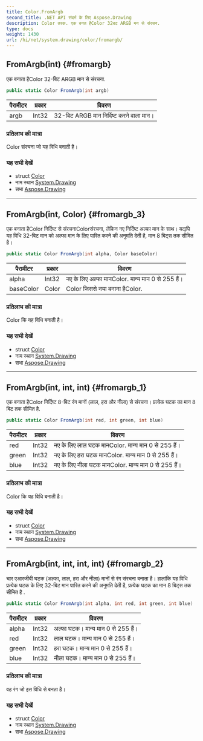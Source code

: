 ```yaml
---
title: Color.FromArgb
second_title: .NET API संदर्भ के लिए Aspose.Drawing
description: Color तरक. एक बनत हैColor 32बट ARGB मन से संरचन.
type: docs
weight: 1430
url: /hi/net/system.drawing/color/fromargb/
---
```

## FromArgb(int) {#fromargb}

एक बनाता हैColor 32-बिट ARGB मान से संरचना.

```csharp
public static Color FromArgb(int argb)
```

| पैरामीटर | प्रकार | विवरण |
| --- | --- | --- |
| argb | Int32 | 32-बिट ARGB मान निर्दिष्ट करने वाला मान। |

### प्रतिलाभ की मात्रा

Color संरचना जो यह विधि बनाती है।

### यह सभी देखें

* struct [Color](../)
* नाम स्थान [System.Drawing](../../color/)
* सभा [Aspose.Drawing](../../../)

---

## FromArgb(int, Color) {#fromargb_3}

एक बनाता हैColor निर्दिष्ट से संरचनाColorसंरचना, लेकिन नए निर्दिष्ट अल्फा मान के साथ। यद्यपि यह विधि 32-बिट मान को अल्फा मान के लिए पारित करने की अनुमति देती है, मान 8 बिट्स तक सीमित है।

```csharp
public static Color FromArgb(int alpha, Color baseColor)
```

| पैरामीटर | प्रकार | विवरण |
| --- | --- | --- |
| alpha | Int32 | नए के लिए अल्फा मानColor. मान्य मान 0 से 255 हैं। |
| baseColor | Color | Color जिससे नया बनाना हैColor. |

### प्रतिलाभ की मात्रा

Color कि यह विधि बनाती है।

### यह सभी देखें

* struct [Color](../)
* नाम स्थान [System.Drawing](../../color/)
* सभा [Aspose.Drawing](../../../)

---

## FromArgb(int, int, int) {#fromargb_1}

एक बनाता हैColor निर्दिष्ट 8-बिट रंग मानों (लाल, हरा और नीला) से संरचना। प्रत्येक घटक का मान 8 बिट तक सीमित है.

```csharp
public static Color FromArgb(int red, int green, int blue)
```

| पैरामीटर | प्रकार | विवरण |
| --- | --- | --- |
| red | Int32 | नए के लिए लाल घटक मानColor. मान्य मान 0 से 255 हैं। |
| green | Int32 | नए के लिए हरा घटक मानColor. मान्य मान 0 से 255 हैं। |
| blue | Int32 | नए के लिए नीला घटक मानColor. मान्य मान 0 से 255 हैं। |

### प्रतिलाभ की मात्रा

Color कि यह विधि बनाती है।

### यह सभी देखें

* struct [Color](../)
* नाम स्थान [System.Drawing](../../color/)
* सभा [Aspose.Drawing](../../../)

---

## FromArgb(int, int, int, int) {#fromargb_2}

चार एआरजीबी घटक (अल्फा, लाल, हरा और नीला) मानों से रंग संरचना बनाता है। हालांकि यह विधि प्रत्येक घटक के लिए 32-बिट मान पारित करने की अनुमति देती है, प्रत्येक घटक का मान 8 बिट्स तक सीमित है .

```csharp
public static Color FromArgb(int alpha, int red, int green, int blue)
```

| पैरामीटर | प्रकार | विवरण |
| --- | --- | --- |
| alpha | Int32 | अल्फा घटक। मान्य मान 0 से 255 हैं। |
| red | Int32 | लाल घटक। मान्य मान 0 से 255 हैं। |
| green | Int32 | हरा घटक। मान्य मान 0 से 255 हैं। |
| blue | Int32 | नीला घटक। मान्य मान 0 से 255 हैं। |

### प्रतिलाभ की मात्रा

वह रंग जो इस विधि से बनता है।

### यह सभी देखें

* struct [Color](../)
* नाम स्थान [System.Drawing](../../color/)
* सभा [Aspose.Drawing](../../../)


